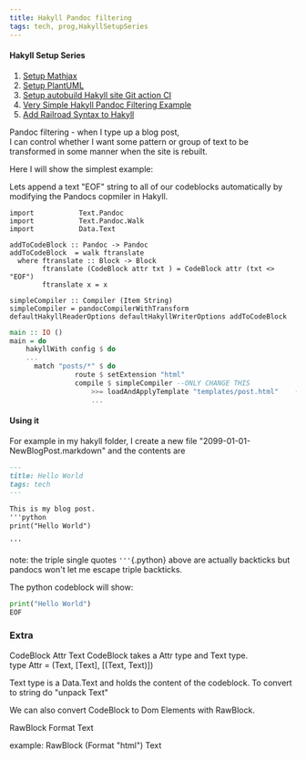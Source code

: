 ```yaml
---
title: Hakyll Pandoc filtering
tags: tech, prog,HakyllSetupSeries
---
```

#### Hakyll Setup Series

1. [Setup Mathjax](2021-08-23-HakyllSetupMathjax.html)
2. [Setup PlantUML](2021-08-24-HakyllPlantUML2.html)
3. [Setup autobuild Hakyll site Git action CI](2021-06-28-HakyllGitAction.html)
4. [Very Simple Hakyll Pandoc Filtering Example](2021-08-23-PandocFiltering.html)
5. [Add Railroad Syntax to Hakyll](2021-10-01-RailroadSyntax.html)



Pandoc filtering - when I type up a blog post,  
I can control whether I want some pattern or group of text to be transformed in some manner when the site is rebuilt.

Here I will show the simplest example:

Lets append a text "EOF" string to all of our codeblocks automatically by modifying the Pandocs copmiler in Hakyll.

```{.haskell filename="site.hs"}
import           Text.Pandoc 
import           Text.Pandoc.Walk
import           Data.Text  
```

```{.haskell filename="site.hs"}
addToCodeBlock :: Pandoc -> Pandoc 
addToCodeBlock  = walk ftranslate 
  where ftranslate :: Block -> Block
        ftranslate (CodeBlock attr txt ) = CodeBlock attr (txt <> "EOF")
        ftranslate x = x 
		
simpleCompiler :: Compiler (Item String)
simpleCompiler = pandocCompilerWithTransform defaultHakyllReaderOptions defaultHakyllWriterOptions addToCodeBlock
```

```{.hs .numberLines filename="site.hs"}
main :: IO ()
main = do
    hakyllWith config $ do
    ...
      match "posts/*" $ do
                route $ setExtension "html"
                compile $ simpleCompiler --ONLY CHANGE THIS
                    >>= loadAndApplyTemplate "templates/post.html"    (postCtxWithTags tags)
                    ...

```

#### Using it

For example in my hakyll folder, I create a new file "2099-01-01-NewBlogPost.markdown"
and the contents are 
```markdown
---
title: Hello World
tags: tech
---

This is my blog post.
'''python
print("Hello World")

'''

```
note: the triple single quotes `'''`{.python} above are actually backticks but pandocs won't let me escape triple backticks.

The python codeblock will show:  

```python
print("Hello World")
EOF
```


### Extra 

CodeBlock Attr Text
CodeBlock takes a Attr type and Text type.   
type Attr = (Text, [Text], [(Text, Text)])  

Text type is a Data.Text and holds the content of the codeblock. To convert to string do "unpack Text"

We can also convert CodeBlock to Dom Elements with RawBlock.

RawBlock Format Text

example: 
RawBlock (Format "html") Text